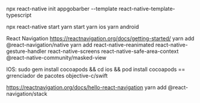 npx react-native init appgobarber --template react-native-template-typescript

npx react-native start
yarn start
yarn ios
yarn android


React Navigation
https://reactnavigation.org/docs/getting-started/
yarn add @react-navigation/native
yarn add react-native-reanimated react-native-gesture-handler react-native-screens react-native-safe-area-context @react-native-community/masked-view

IOS: sudo gem install cocoapods && cd ios && pod install
cocoapods == grrenciador de pacotes objective-c/swift

https://reactnavigation.org/docs/hello-react-navigation
yarn add @react-navigation/stack
